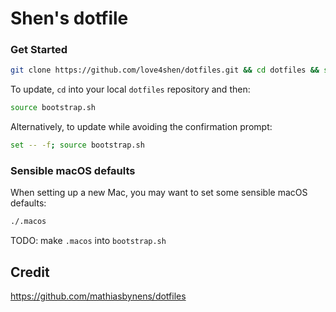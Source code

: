 # Shen's dotfile

### Get Started

```sh
git clone https://github.com/love4shen/dotfiles.git && cd dotfiles && source bootstrap.sh
```

To update, `cd` into your local `dotfiles` repository and then:

```sh
source bootstrap.sh
```

Alternatively, to update while avoiding the confirmation prompt:

```sh
set -- -f; source bootstrap.sh
```

### Sensible macOS defaults

When setting up a new Mac, you may want to set some sensible macOS defaults:

```sh
./.macos
```

TODO: make `.macos` into `bootstrap.sh`

## Credit

https://github.com/mathiasbynens/dotfiles
